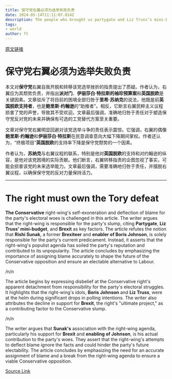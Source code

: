 ```yaml
---
title: 保守党右翼必须为选举失败负责
date: 2024-05-14T11:11:07.014Z
description: The people who brought us partygate and Liz Truss’s mini-Budget think Rishi Sunak is the problem
tags: 
- world
author: ft
---
```


[原文链接](https://ft.com/content/9d5e517f-f11e-4727-a50a-41caabfc825b)

# 保守党右翼必须为选举失败负责

本文对**保守党**右翼自我开脱和转移该党选举挫折的指责提出了质疑。作者认为，右翼应为其颓势负责，并指出**派对门**、**伊丽莎白·特拉斯的袖珍预算案**和**英国脱欧**是关键因素。文章驳斥了将目前的困境全部归咎于**里希·苏纳克**的说法，他既是前**英国脱欧支持者**，也是**鲍里斯·约翰逊**的“助推者”。相反，它断言右翼民粹主义议程损害了党的声誉，导致其不受欢迎。文章最后强调，准确地归咎于责任对于塑造保守党反对党的未来并确保有可选的工党替代方案至关重要。

文章对保守党右翼明显回避对该党选举斗争的责任表示震惊。它强调，右翼的偶像**鲍里斯·约翰逊**和**伊丽莎白·特拉斯**在民意调查意向大幅下降期间掌权。作者还认为，“终极项目”**英国脱欧**的支持率下降是保守党颓势的一个因素。

作者认为，**苏纳克**与右翼议程的联系，特别是他对**英国脱欧**的支持和对约翰逊的纵容，是他对该党困境的实际贡献。他们断言，右翼转移指责的企图忽视了事实，可能会损害该党的未来选举能力。文章最后强调，需要准确地归咎于责任，并摆脱右翼议程，以确保保守党的反对力量保持活力。

---

# The right must own the Tory defeat 

**The Conservative** right-wing's self-exoneration and deflection of blame for the party's electoral woes is challenged in this article. The writer argues that the right-wing is responsible for the party's slump, citing **Partygate**, **Liz Truss' mini-budget**, and **Brexit** as key factors. The article refutes the notion that **Rishi Sunak**, a former **Brexiteer** and **enabler of Boris Johnson**, is solely responsible for the party's current predicament. Instead, it asserts that the right-wing's populist agenda has soiled the party's reputation and contributed to its unpopularity. The article concludes by emphasizing the importance of assigning blame accurately to shape the future of the Conservative opposition and ensure an electable alternative to Labour. 

/n/n

The article begins by expressing disbelief at the Conservative right's apparent detachment from responsibility for the party's electoral struggles. It highlights that the right-wing's idols, **Boris Johnson** and **Liz Truss**, were at the helm during significant drops in polling intentions. The writer also attributes the decline in support for **Brexit**, the right's "ultimate project," as a contributing factor to the Conservative slump. 

/n/n

The writer argues that **Sunak's** association with the right-wing agenda, particularly his support for **Brexit** and **enabling of Johnson**, is his actual contribution to the party's woes. They assert that the right-wing's attempts to deflect blame ignore the facts and could hinder the party's future electability. The article concludes by emphasizing the need for an accurate assignment of blame and a break from the right-wing agenda to ensure a viable Conservative opposition.

[Source Link](https://ft.com/content/9d5e517f-f11e-4727-a50a-41caabfc825b)

